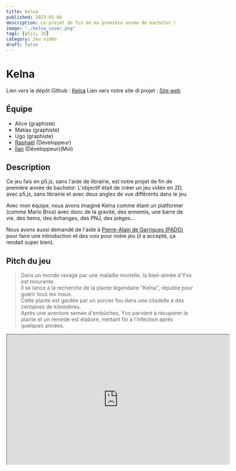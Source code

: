 ```yaml
---
title: Kelna
published: 2023-05-04
description: Le projet de fin de ma première année de bachelor !
image: "./kelna_cover.png"
tags: [p5js, JS]
category: Jeu vidéo
draft: false
---
```


# Kelna

Lien vers le dépôt Github : [Kelna](https://github.com/IlanOu/Kelna)
Lien vers notre site di projet : [Site web](https://readymag.website/u2730643025/4237179/)

## Équipe

- Alice (graphiste)
- Matias (graphiste)
- Ugo (graphiste)
- [Raphaël](https://github.com/raphaelmakaryan) (Développeur)
- [Ilan](https://github.com/IlanOu) (Développeur)(Moi)

## Description

Ce jeu fais en p5.js, sans l'aide de librairie, est notre projet de fin de première année de bachelor.
L'objectif était de créer un jeu vidéo en 2D, avec p5.js, sans librairie et avec deux angles de vue différents dans le jeu.

Avec mon équipe, nous avons imaginé Kelna comme étant un platformer (comme Mario Bros) avec donc de la gravité, des ennemis, une barre de vie, des items, des échanges, des PNJ, des pièges...

Nous avons aussi demandé de l'aide à [Pierre-Alain de Garrigues (PADG)](https://fr.wikipedia.org/wiki/Pierre-Alain_de_Garrigues) pour faire une introduction et des voix pour notre jeu (il a accepté, ça rendait super bien).

## Pitch du jeu

>Dans un monde ravagé par une maladie mortelle, la bien-aimée d’Yvo est mourante.<br/>
>Il se lance à la recherche de la plante légendaire "Kelna", réputée pour guérir tous les maux.<br/>
>Cette plante est gardée par un sorcier fou dans une citadelle à des centaines de kilomètres.<br/>
>Après une aventure semée d'embûches, Yvo parvient à récupérer la plante et un remède est élaboré, mettant fin à l'infection après quelques années.

<iframe src="https://www.youtube.com/embed/lg2jKY5BJls?si=kAcO-KzA2w-I_9aV" width=600 height=350/>
